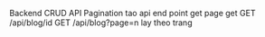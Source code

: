 Backend
CRUD API
Pagination
tao api end point
get page
get
GET /api/blog/id
GET /api/blog?page=n lay theo trang
